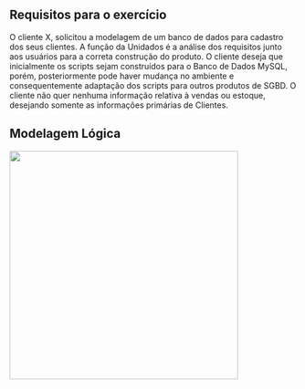 ## Requisitos para o exercício 
O cliente X, solicitou a modelagem de um banco de dados para cadastro dos seus clientes. A função da Unidados é a análise dos requisitos junto aos usuários para a correta construção do produto. O cliente deseja que inicialmente os scripts sejam construídos para o Banco de Dados MySQL, porém, posteriormente pode haver mudança no ambiente e consequentemente adaptação dos scripts para outros produtos de SGBD. O cliente não quer nenhuma informação relativa à vendas ou estoque, desejando somente as informações primárias de Clientes.
## Modelagem Lógica
<img src="https://github.com/tiago-xavier-braga/mysql-course/blob/master/images/cliente%231.png" heigth="486" width="400" align="center">